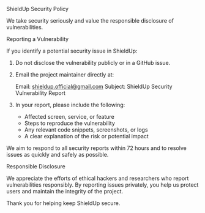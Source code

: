 ShieldUp Security Policy

We take security seriously and value the responsible disclosure of vulnerabilities.

Reporting a Vulnerability

If you identify a potential security issue in ShieldUp:

1. Do not disclose the vulnerability publicly or in a GitHub issue.
2. Email the project maintainer directly at:

   Email: shieldup.official@gmail.com
   Subject: ShieldUp Security Vulnerability Report

3. In your report, please include the following:
   - Affected screen, service, or feature
   - Steps to reproduce the vulnerability
   - Any relevant code snippets, screenshots, or logs
   - A clear explanation of the risk or potential impact

We aim to respond to all security reports within 72 hours and to resolve issues as quickly and safely as possible.

Responsible Disclosure

We appreciate the efforts of ethical hackers and researchers who report vulnerabilities responsibly. By reporting issues privately, you help us protect users and maintain the integrity of the project.

Thank you for helping keep ShieldUp secure.
